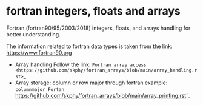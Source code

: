 # fortran integers, floats and arrays
Fortran (fortran90/95/2003/2018) integers, floats, and arrays handling for better understanding.

The information related to fortran data types is taken from the link: https://www.fortran90.org

- Array handling
  Follow the link: `Fortran array access <https://github.com/skphy/fortran_arrays/blob/main/array_handling.rst>`_
- Array storage: column or row major through fortran example: `columnmajor Fortan `<https://github.com/skphy/fortran_arrays/blob/main/array_printing.rst>`_
